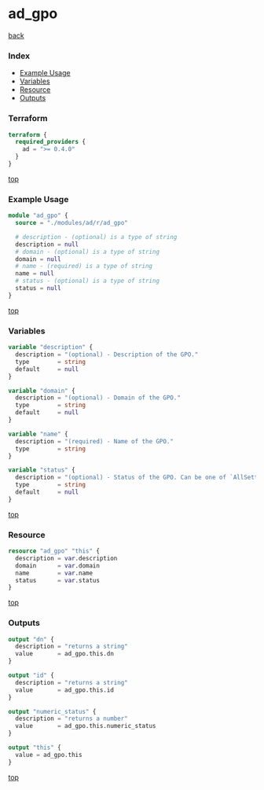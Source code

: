 # ad_gpo

[back](../ad.md)

### Index

- [Example Usage](#example-usage)
- [Variables](#variables)
- [Resource](#resource)
- [Outputs](#outputs)

### Terraform

```terraform
terraform {
  required_providers {
    ad = ">= 0.4.0"
  }
}
```

[top](#index)

### Example Usage

```terraform
module "ad_gpo" {
  source = "./modules/ad/r/ad_gpo"

  # description - (optional) is a type of string
  description = null
  # domain - (optional) is a type of string
  domain = null
  # name - (required) is a type of string
  name = null
  # status - (optional) is a type of string
  status = null
}
```

[top](#index)

### Variables

```terraform
variable "description" {
  description = "(optional) - Description of the GPO."
  type        = string
  default     = null
}

variable "domain" {
  description = "(optional) - Domain of the GPO."
  type        = string
  default     = null
}

variable "name" {
  description = "(required) - Name of the GPO."
  type        = string
}

variable "status" {
  description = "(optional) - Status of the GPO. Can be one of `AllSettingsEnabled`, `UserSettingsDisabled`, `ComputerSettingsDisabled`, or `AllSettingsDisabled` (case sensitive)."
  type        = string
  default     = null
}
```

[top](#index)

### Resource

```terraform
resource "ad_gpo" "this" {
  description = var.description
  domain      = var.domain
  name        = var.name
  status      = var.status
}
```

[top](#index)

### Outputs

```terraform
output "dn" {
  description = "returns a string"
  value       = ad_gpo.this.dn
}

output "id" {
  description = "returns a string"
  value       = ad_gpo.this.id
}

output "numeric_status" {
  description = "returns a number"
  value       = ad_gpo.this.numeric_status
}

output "this" {
  value = ad_gpo.this
}
```

[top](#index)